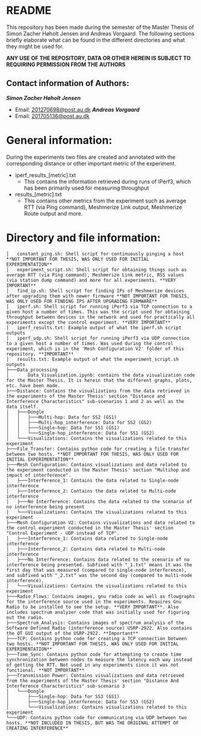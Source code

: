# README
This repository has been made during the semester of the Master Thesis of Simon Zacher Høholt Jensen and Andreas Vorgaard.
The following sections briefly elaborate what can be found in the different directories and what they might be used for.

**ANY USE OF THE REPOSITORY, DATA OR OTHER HEREIN IS SUBJECT TO REQUIRING PERMISSION FROM THE AUTHORS**

## Contact information of Authors: 
***Simon Zacher Høholt Jensen***
- Email: 201270698@post.au.dk
***Andreas Vorgaard***
- Email: 201705136@post.au.dk




# General information:
During the experiments two files are created and annotated with the corresponding distance or other important metric of the experiment.
- iperf_results_[metric].txt
    - This contains the information retrieved during runs of iPerf3, which has been primarily used for measuring throughput
- results_[metric].txt
    - This contains other metrics from the experiment such as average RTT (via Ping command), Meshmerize Link output, Meshmerize Route output and more.


# Directory and file information:

```
│   constant_ping.sh: Shell script for continuously pinging a host **NOT IMPORTANT FOR THESIS, WAS ONLY USED FOR INITIAL EXPERIMENTATION**
│   experiment_script.sh: Shell script for obtaining things such as average RTT (via Ping command), Meshmerize Link metric, RSS values (via station dump command) and more for all experiments. **VERY IMPORTANT**
│   find_ip.sh: Shell script for finding IPs of Meshmerize devices after upgrading them with newer firmware **NOT IMPORTANT FOR THESIS, WAS ONLY USED FOR FINDING IPS AFTER UPGRADING FIRMWARE**
│   iperf.sh: Shell script for running iPerf3 via TCP connection to a given host a number of times. This was the script used for obtaining throughput between devices in the network and used for practically all experiments except the control experiment. **VERY IMPORTANT**
│   iperf_results.txt: Example output of what the iperf.sh script outputs
│   iperf_udp.sh: Shell script for running iPerf3 via UDP connection to a given host a number of times. Was used during the control experiment, which is in the 'Mesh Configuration V2' folder of this repository. **IMPORTANT**
│   results.txt: Example output of what the experiment_script.sh outputs
├───Data_processing
│       Data_Visualization.ipynb: contains the data visualization code for the Master Thesis. It is herein that the different graphs, plots, etc. have been made.
├───Distance: Contains the visualizations from the data retrieved in the experiments of the Master Thesis' section "Distance and Interference Characteristics" sub-scenarios 1 and 2 as well as the data itself.
│   ├───Dongle
│   │   ├───Multi-hop: Data for SS2 (GS1)
│   │   ├───Multi-hop_interference: Data for SS2 (GS2)
│   │   ├───Single-hop: Data for SS1 (GS1)
│   │   └───Single-hop_interference: Data for SS1 (GS2)
│   └───Visualizations: Contains the visualizations related to this experiment
├───File_Transfer: Contains python code for creating a file transfer between two hosts. **NOT IMPORTANT FOR THESIS, WAS ONLY USED FOR INITIAL EXPERIMENTATION**
├───Mesh Configuration: Contains visualizations and data related to the experiment conducted in the Master Thesis' section "Multihop and impact of interference".
│   ├───Interference_1: Contains the data related to Single-node interference
│   ├───Interference_2: Contains the data related to Multi-node interference
│   ├───No Interference: Contains the data related to the scenario of no interference being present
│   └───Visualizations: Contains the visualizations related to this experiment
├───Mesh Configuration V2: Contains visualizations and data related to the control experiment conducted in the Master Thesis' section "Control Experiment - UDP instead of TCP".
│   ├───Interference_1: Contains data related to Single-node interference
│   ├───Interference_2: Contains data related to Multi-node interference
│   ├───No Interference: Contains data related to the scenario of no interference being presented. Subfixed with "_1.txt" means it was the first day that was measured (compared to single-node interference), and subfixed with "_2.txt" was the second day (compared to multi-node interference).
│   └───Visualizations: Contains the visualizations related to this experiment
├───Radio_Flows: Contains images, gnu radio code as well as flowgraphs for the interference source used in the experiments. Requires Gnu Radio to be installed to see the setup. **VERY IMPORTANT**. Also includes spectrum analyzer code that was initially used for figuring out the radio.
├───Spectrum_Analysis: Contains images of spectrum analysis of the Software Defined Radio (interference source) USRP-2922. Also contains the QT GUI output of the USRP-2922. **Important**
├───TCP: Contains python code for creating a TCP connection between two hosts. **NOT IMPORTANT FOR THESIS, WAS ONLY USED FOR INITIAL EXPERIMENTATION**
├───Time_Sync: Contains python code for attempting to create time synchronization between nodes to measure the latency each way instead of getting the RTT. Not used in any experiments since it was not functional. **NOT IMPORTANT**
├───Transmission Power: Contains visualizations and data retrieved from the experiments of the Master Thesis' section "Distance And Interference Characteristics" sub-scenario 3
│   └───Dongle
│       ├───Single-hop: Data for SS3 (GS1)
│       ├───Single-hop_interference: Data for SS3 (GS2)
│       └───Visualizations: Contains visualizations related to this experiment
└───UDP: Contains python code for communicating via UDP between two hosts. **NOT INCLUDED IN THESIS, BUT WAS THE ORIGINAL ATTEMPT OF CREATING INTERFERENCE**
```

